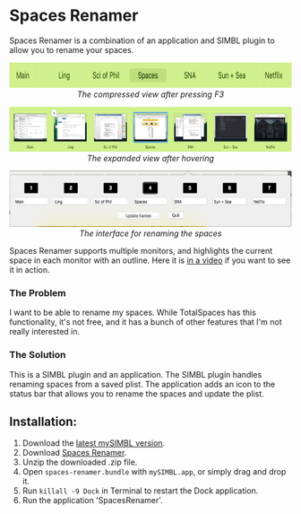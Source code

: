 # Spaces Renamer

Spaces Renamer is a combination of an application and SIMBL plugin to allow you to rename your spaces.

<p align="center">
  <img src="smallView2.jpg" height="45" ><br>
  <i>The compressed view after pressing F3</i>
</p>

<p align="center">
  <img src="largeView2.jpg" height="80" ><br>
  <i>The expanded view after hovering</i>
</p>

<p align="center">
  <img src="renameView2.jpg" height="100" ><br>
  <i>The interface for renaming the spaces</i>
</p>

Spaces Renamer supports multiple monitors, and highlights the current space in each monitor with an outline.  Here it is [in a video](https://vimeo.com/264878100) if you want to see it in action.

### The Problem
I want to be able to rename my spaces.  While TotalSpaces has this functionality, it's not free, and it has a bunch of other features that I'm not really interested in.

### The Solution
This is a SIMBL plugin and an application.  The SIMBL plugin handles renaming spaces from a saved plist.  The application adds an icon to the status bar that allows you to rename the spaces and update the plist.

## Installation:
1. Download the [latest mySIMBL version](https://github.com/w0lfschild/mySIMBL/releases/latest).
2. Download [Spaces Renamer](https://github.com/dado3212/spaces-renamer/raw/master/build/spaces-renamer.zip).
3. Unzip the downloaded .zip file.
4. Open `spaces-renamer.bundle` with `mySIMBL.app`, or simply drag and drop it.
5. Run `killall -9 Dock` in Terminal to restart the Dock application.
6. Run the application 'SpacesRenamer'.

